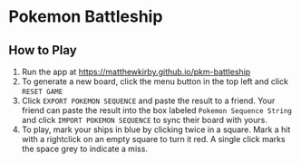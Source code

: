 # Pokemon Battleship

## How to Play
1. Run the app at https://matthewkirby.github.io/pkm-battleship
2. To generate a new board, click the menu button in the top left and click `RESET GAME`
3. Click `EXPORT POKEMON SEQUENCE` and paste the result to a friend. Your friend can paste the result into the box labeled `Pokemon Sequence String` and click `IMPORT POKEMON SEQUENCE` to sync their board with yours.
4. To play, mark your ships in blue by clicking twice in a square. Mark a hit with a rightclick on an empty square to turn it red. A single click marks the space grey to indicate a miss.